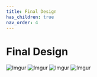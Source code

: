 ```yaml
---
title: Final Design
has_children: true
nav_order: 4
---
```


# Final Design

![Imgur](https://i.imgur.com/Gp3d3Rz.jpg)
![Imgur](https://i.imgur.com/N3JbwlP.jpg)
![Imgur](https://i.imgur.com/A88yrFd.jpg)
![Imgur](https://i.imgur.com/1ZRju3B.jpg)
